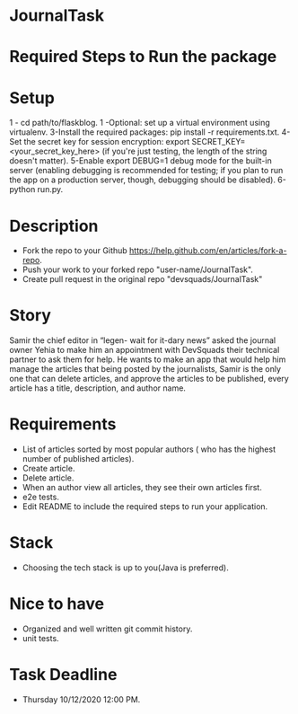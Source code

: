 # JournalTask

# Required Steps to Run the package

# Setup
1 - cd path/to/flaskblog.
1 -Optional: set up a virtual environment using virtualenv.
3-Install the required packages: pip install -r requirements.txt.
4-Set the secret key for session encryption: export SECRET_KEY=<your_secret_key_here> (if you're just testing, the length of the string doesn't matter).
5-Enable export DEBUG=1  debug mode for the built-in server (enabling debugging is recommended for testing; if you plan to run the app on a production server, though, debugging should be disabled).
6-python run.py.

# Description
- Fork the repo to your Github https://help.github.com/en/articles/fork-a-repo.
- Push your work to your forked repo "user-name/JournalTask".
- Create pull request in the original repo "devsquads/JournalTask"

# Story
Samir the chief editor in “legen- wait for it-dary news” asked the journal owner Yehia to make him an appointment with DevSquads their technical partner to ask them for help.
He wants to make an app that would help him manage the articles that being posted by the journalists, Samir is the only one that can delete articles, and approve the articles to be published, every article has a title, description, and author name.


# Requirements
- List of articles sorted by most popular authors ( who has the highest number of published articles).
- Create article.
- Delete article.
- When an author view all articles, they see their own articles first.
- e2e tests.
- Edit README to include the required steps to run your application.

# Stack
- Choosing the tech stack is up to you(Java is preferred).

# Nice to have
- Organized and well written git commit history.
- unit tests.

# Task Deadline
- Thursday 10/12/2020 12:00 PM.
